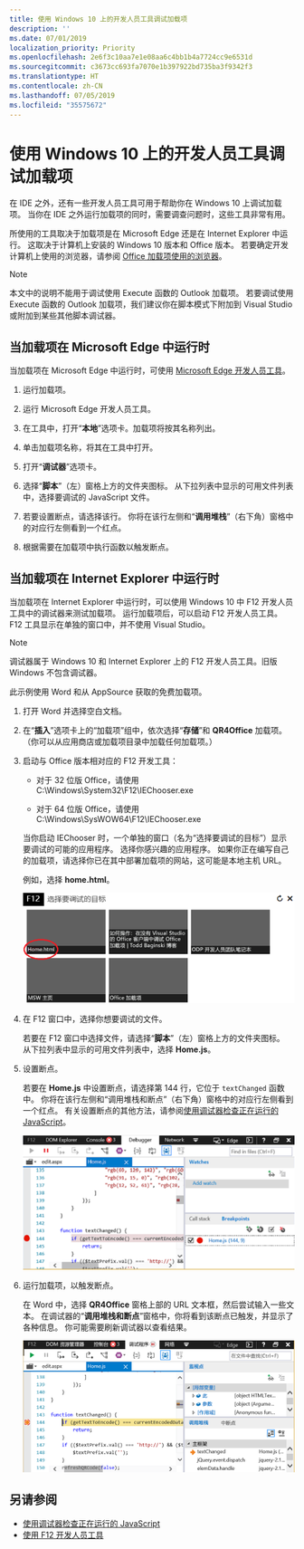 ```yaml
---
title: 使用 Windows 10 上的开发人员工具调试加载项
description: ''
ms.date: 07/01/2019
localization_priority: Priority
ms.openlocfilehash: 2e6f3c10aa7e1e08aa6c4bb1b4a7724cc9e6531d
ms.sourcegitcommit: c3673cc693fa7070e1b397922bd735ba3f9342f3
ms.translationtype: HT
ms.contentlocale: zh-CN
ms.lasthandoff: 07/05/2019
ms.locfileid: "35575672"
---
```

# <a name="debug-add-ins-using-developer-tools-on-windows-10"></a>使用 Windows 10 上的开发人员工具调试加载项

在 IDE 之外，还有一些开发人员工具可用于帮助你在 Windows 10 上调试加载项。 当你在 IDE 之外运行加载项的同时，需要调查问题时，这些工具非常有用。

所使用的工具取决于加载项是在 Microsoft Edge 还是在 Internet Explorer 中运行。 这取决于计算机上安装的 Windows 10 版本和 Office 版本。 若要确定开发计算机上使用的浏览器，请参阅 [Office 加载项使用的浏览器](../concepts/browsers-used-by-office-web-add-ins.md)。 


> [!NOTE]
> 本文中的说明不能用于调试使用 Execute 函数的 Outlook 加载项。 若要调试使用 Execute 函数的 Outlook 加载项，我们建议你在脚本模式下附加到 Visual Studio 或附加到某些其他脚本调试器。

## <a name="when-the-add-in-is-running-in-microsoft-edge"></a>当加载项在 Microsoft Edge 中运行时

当加载项在 Microsoft Edge 中运行时，可使用 [Microsoft Edge 开发人员工具](https://www.microsoft.com/p/microsoft-edge-devtools-preview/9mzbfrmz0mnj?activetab=pivot%3Aoverviewtab)。 

1. 运行加载项。 

2. 运行 Microsoft Edge 开发人员工具。

3. 在工具中，打开“**本地**”选项卡。加载项将按其名称列出。

4. 单击加载项名称，将其在工具中打开。

5. 打开“**调试器**”选项卡。 

6. 选择“**脚本**”（左）窗格上方的文件夹图标。 从下拉列表中显示的可用文件列表中，选择要调试的 JavaScript 文件。

7. 若要设置断点，请选择该行。 你将在该行左侧和“**调用堆栈**”（右下角）窗格中的对应行左侧看到一个红点。

8. 根据需要在加载项中执行函数以触发断点。

## <a name="when-the-add-in-is-running-in-internet-explorer"></a>当加载项在 Internet Explorer 中运行时

当加载项在 Internet Explorer 中运行时，可以使用 Windows 10 中 F12 开发人员工具中的调试器来测试加载项。 运行加载项后，可以启动 F12 开发人员工具。 F12 工具显示在单独的窗口中，并不使用 Visual Studio。

> [!NOTE]
> 调试器属于 Windows 10 和 Internet Explorer 上的 F12 开发人员工具。旧版 Windows 不包含调试器。 

此示例使用 Word 和从 AppSource 获取的免费加载项。

1. 打开 Word 并选择空白文档。 
    
2. 在“**插入**”选项卡上的“加载项”组中，依次选择“**存储**”和 **QR4Office** 加载项。 （你可以从应用商店或加载项目录中加载任何加载项。）
    
3. 启动与 Office 版本相对应的 F12 开发工具：
    
   - 对于 32 位版 Office，请使用 C:\Windows\System32\F12\IEChooser.exe
    
   - 对于 64 位版 Office，请使用 C:\Windows\SysWOW64\F12\IEChooser.exe
    
   当你启动 IEChooser 时，一个单独的窗口（名为“选择要调试的目标”）显示要调试的可能的应用程序。 选择你感兴趣的应用程序。 如果你正在编写自己的加载项，请选择你已在其中部署加载项的网站，这可能是本地主机 URL。 
    
   例如，选择 **home.html**。 
    
   ![IEChooser 屏幕，指向圈出的加载项](../images/choose-target-to-debug.png)

4. 在 F12 窗口中，选择你想要调试的文件。
    
   若要在 F12 窗口中选择文件，请选择“**脚本**”（左）窗格上方的文件夹图标。 从下拉列表中显示的可用文件列表中，选择 **Home.js**。
    
5. 设置断点。
    
   若要在 **Home.js** 中设置断点，请选择第 144 行，它位于 `textChanged` 函数中。 你将在该行左侧和“调用堆栈和断点”（右下角）窗格中的对应行左侧看到一个红点。 有关设置断点的其他方法，请参阅[使用调试器检查正在运行的 JavaScript](/previous-versions/windows/internet-explorer/ie-developer/samples/dn255007(v=vs.85))。 
    
   ![断点位于 home.js 文件中的调试程序](../images/debugger-home-js-02.png)

6. 运行加载项，以触发断点。
    
   在 Word 中，选择 **QR4Office** 窗格上部的 URL 文本框，然后尝试输入一些文本。 在调试器的“**调用堆栈和断点**”窗格中，你将看到该断点已触发，并显示了各种信息。 你可能需要刷新调试器以查看结果。
    
   ![调试器，包含已触发的断点生成的结果](../images/debugger-home-js-01.png)


## <a name="see-also"></a>另请参阅

- [使用调试器检查正在运行的 JavaScript](/previous-versions/windows/internet-explorer/ie-developer/samples/dn255007(v=vs.85))
- [使用 F12 开发人员工具](/previous-versions/windows/internet-explorer/ie-developer/samples/bg182326(v=vs.85))
